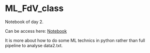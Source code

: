 # ML_FdV_class

Notebook of day 2.

Can be access here: [Notebook](http://nbviewer.jupyter.org/github/jeanrjc/ML_FdV_class/tree/master/)

It is more about how to do some ML technics in python rather than full pipeline to analyse data2.txt.
